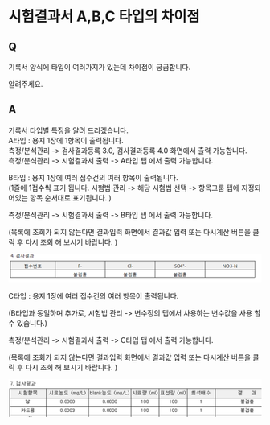 # 시험결과서 A,B,C 타입의 차이점

## Q

기록서 양식에 타입이 여러가지가 있는데 차이점이 궁금합니다.

알려주세요.

## A

기록서 타입별 특징을 알려 드리겠습니다.  
A타입 : 용지 1장에 1항목이 출력됩니다.  
측정/분석관리 -&gt; 검사결과등록 3.0, 검사결과등록 4.0 화면에서 출력 가능합니다.  
측정/분석관리 -&gt; 시험결과서 출력 -&gt; A타입 탭 에서 출력 가능합니다.

B타입 : 용지 1장에 여러 접수건의 여러 항목이 출력됩니다.  
\(1줄에 1접수씩 표기 됩니다. 시험법 관리 -&gt; 해당 시험법 선택 -&gt; 항목그룹 탭에 지정되어있는 항목 순서대로 표기됩니다. \)

측정/분석관리 -&gt; 시험결과서 출력 -&gt; B타입 탭 에서 출력 가능합니다.

\(목록에 조회가 되지 않는다면 결과입력 화면에서 결과값 입력 또는 다시계산 버튼을 클릭 후 다시 조회 해 보시기 바랍니다. \)

![](../../.gitbook/assets/01b.png)

C타입 : 용지 1장에 여러 접수건의 여러 항목이 출력됩니다.

\(B타입과 동일하며 추가로, 시험법 관리 -&gt; 변수정의 탭에서 사용하는 변수값을 사용 할 수 있습니다.\)

측정/분석관리 -&gt; 시험결과서 출력 -&gt; C타입 탭 에서 출력 가능합니다.

\(목록에 조회가 되지 않는다면 결과입력 화면에서 결과값 입력 또는 다시계산 버튼을 클릭 후 다시 조회 해 보시기 바랍니다. \)

![](../../.gitbook/assets/02c.png)


